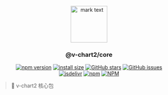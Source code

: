 <p align="center">
<img src="https://raw.githubusercontent.com/denaro-org/v-charts2/main/docs/.vuepress/public/favicon.ico" alt="mark text" width="100" height="100">
</p>

<h3 align="center">@v-chart2/core</h3>

<p align="center">
  <a href="https://www.npmjs.com/package/@v-chartsv2/core" target="_blank"><img alt="npm version" src="https://img.shields.io/npm/v/@v-chartsv2/core"></a>
  <a href="https://packagephobia.com/result?p=@v-chartsv2/core" target="_blank"><img alt="install size" src="https://packagephobia.now.sh/badge?p=@v-chartsv2/core"></a>
  <a href="https://github.com/denaro-org/v-charts2/stargazers" target="_blank"><img alt="GitHub stars" src="https://img.shields.io/github/stars/denaro-org/v-charts2"></a>
  <a href="https://github.com/denaro-org/v-charts2/issues" target="_blank"><img alt="GitHub issues" src="https://img.shields.io/github/issues/denaro-org/v-charts2"></a>
  <br />
  <a href="https://www.jsdelivr.com/package/npm/@v-chartsv2/core" target="_blank"><img alt="jsdelivr" src="https://data.jsdelivr.com/v1/package/npm/@v-chartsv2/core/badge"></a>
  <a href="https://www.npmjs.com/package/@v-chartsv2/core" target="_blank"><img alt="npm" src="https://img.shields.io/node/v/@v-chartsv2/core"></a>
  <a href="https://github.com/denaro-org/v-charts2/blob/main/LICENSE" target="_blank"><img alt="NPM" src="https://img.shields.io/npm/l/@v-chartsv2/core"></a>
</p>

> :tada: v-chart2 核心包
